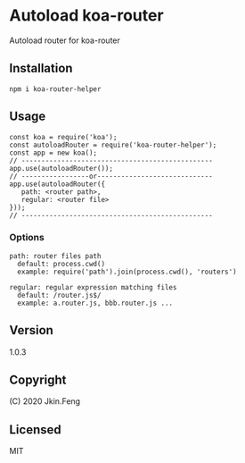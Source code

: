 # Autoload koa-router
Autoload router for koa-router

## Installation
```
npm i koa-router-helper
```

## Usage
```
const koa = require('koa');
const autoloadRouter = require('koa-router-helper');
const app = new koa();
// ------------------------------------------------
app.use(autoloadRouter());
// -----------------or-----------------------------
app.use(autoloadRouter({
   path: <router path>,
   regular: <router file>
}));
// ------------------------------------------------
```

### Options
```
path: router files path
  default: process.cwd()
  example: require('path').join(process.cwd(), 'routers')
  
regular: regular expression matching files
  default: /router.js$/
  example: a.router.js, bbb.router.js ...
```

## Version
1.0.3

## Copyright
(C) 2020 Jkin.Feng

## Licensed
MIT
